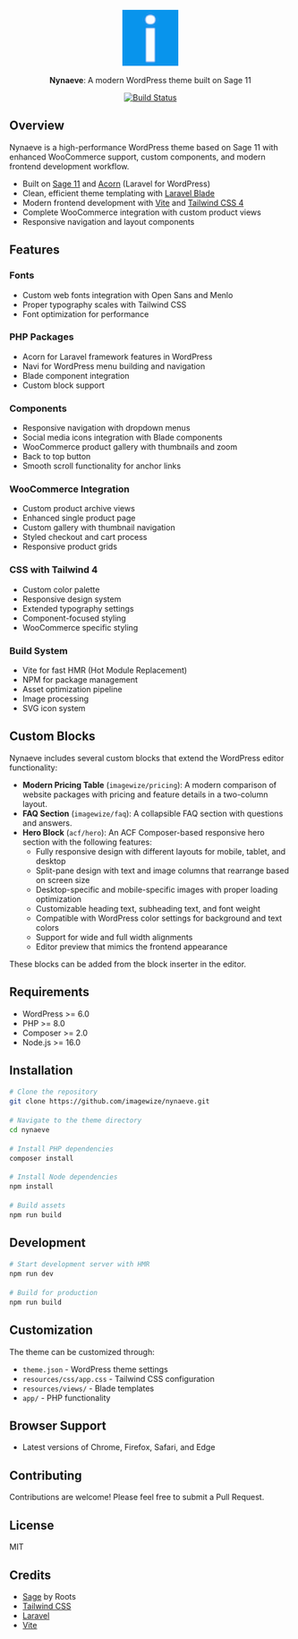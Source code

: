<p align="center">
  <img alt="Nynaeve" src="resources/images/logo/logo-imagewize-smaller.png" height="100">
</p>

<p align="center">
  <strong>Nynaeve</strong>: A modern WordPress theme built on Sage 11
</p>

<p align="center">
  <a href="https://github.com/imagewize/nynaeve/actions">
    <img alt="Build Status" src="https://img.shields.io/github/actions/workflow/status/imagewize/nynaeve/main.yml?branch=main&logo=github&label=CI&style=flat-square">
  </a>
</p>

## Overview

Nynaeve is a high-performance WordPress theme based on Sage 11 with enhanced WooCommerce support, custom components, and modern frontend development workflow.

- Built on [Sage 11](https://roots.io/sage/) and [Acorn](https://github.com/roots/acorn) (Laravel for WordPress)
- Clean, efficient theme templating with [Laravel Blade](https://laravel.com/docs/master/blade)
- Modern frontend development with [Vite](https://vitejs.dev/) and [Tailwind CSS 4](https://tailwindcss.com/)
- Complete WooCommerce integration with custom product views
- Responsive navigation and layout components

## Features

### Fonts

- Custom web fonts integration with Open Sans and Menlo
- Proper typography scales with Tailwind CSS
- Font optimization for performance

### PHP Packages

- Acorn for Laravel framework features in WordPress
- Navi for WordPress menu building and navigation
- Blade component integration
- Custom block support

### Components

- Responsive navigation with dropdown menus
- Social media icons integration with Blade components
- WooCommerce product gallery with thumbnails and zoom
- Back to top button
- Smooth scroll functionality for anchor links

### WooCommerce Integration

- Custom product archive views
- Enhanced single product page
- Custom gallery with thumbnail navigation
- Styled checkout and cart process
- Responsive product grids

### CSS with Tailwind 4

- Custom color palette
- Responsive design system
- Extended typography settings
- Component-focused styling
- WooCommerce specific styling

### Build System

- Vite for fast HMR (Hot Module Replacement)
- NPM for package management
- Asset optimization pipeline
- Image processing
- SVG icon system

## Custom Blocks

Nynaeve includes several custom blocks that extend the WordPress editor functionality:

- **Modern Pricing Table** (`imagewize/pricing`): A modern comparison of website packages with pricing and feature details in a two-column layout.
- **FAQ Section** (`imagewize/faq`): A collapsible FAQ section with questions and answers.
- **Hero Block** (`acf/hero`): An ACF Composer-based responsive hero section with the following features:
  - Fully responsive design with different layouts for mobile, tablet, and desktop
  - Split-pane design with text and image columns that rearrange based on screen size
  - Desktop-specific and mobile-specific images with proper loading optimization
  - Customizable heading text, subheading text, and font weight
  - Compatible with WordPress color settings for background and text colors
  - Support for wide and full width alignments
  - Editor preview that mimics the frontend appearance

These blocks can be added from the block inserter in the editor.

## Requirements

- WordPress >= 6.0
- PHP >= 8.0
- Composer >= 2.0
- Node.js >= 16.0

## Installation

```bash
# Clone the repository
git clone https://github.com/imagewize/nynaeve.git

# Navigate to the theme directory
cd nynaeve

# Install PHP dependencies
composer install

# Install Node dependencies
npm install

# Build assets
npm run build
```

## Development

```bash
# Start development server with HMR
npm run dev

# Build for production
npm run build
```

## Customization

The theme can be customized through:

- `theme.json` - WordPress theme settings
- `resources/css/app.css` - Tailwind CSS configuration
- `resources/views/` - Blade templates
- `app/` - PHP functionality

## Browser Support

- Latest versions of Chrome, Firefox, Safari, and Edge

## Contributing

Contributions are welcome! Please feel free to submit a Pull Request.

## License

MIT

## Credits

- [Sage](https://roots.io/sage/) by Roots
- [Tailwind CSS](https://tailwindcss.com/)
- [Laravel](https://laravel.com/)
- [Vite](https://vitejs.dev/)
